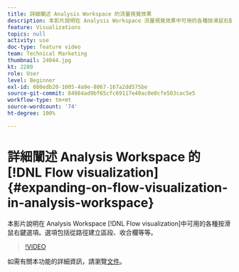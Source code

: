 ```yaml
---
title: 詳細闡述 Analysis Workspace 的流量視覺效果
description: 本影片說明在 Analysis Workspace 流量視覺效果中可用的各種按滑鼠右鍵選項。選項包括從路徑建立區段、收合欄等等。
feature: Visualizations
topics: null
activity: use
doc-type: feature video
team: Technical Marketing
thumbnail: 24044.jpg
kt: 2280
role: User
level: Beginner
exl-id: 080edb20-1005-4a9e-8067-167a2dd575be
source-git-commit: 84984ad9bf65cfc69117e40ac0e0cfe503cac5e5
workflow-type: tm+mt
source-wordcount: '74'
ht-degree: 100%

---
```


# 詳細闡述 Analysis Workspace 的[!DNL Flow visualization] {#expanding-on-flow-visualization-in-analysis-workspace}

本影片說明在 Analysis Workspace [!DNL Flow visualization]中可用的各種按滑鼠右鍵選項。選項包括從路徑建立區段、收合欄等等。

>[!VIDEO](https://video.tv.adobe.com/v/24044/?quality=12&learn=on)

如需有關本功能的詳細資訊，請瀏覽[文件](https://experienceleague.adobe.com/docs/analytics/analyze/analysis-workspace/visualizations/flow/flow.html?lang=zh-Hant#analysis-workspace)。

